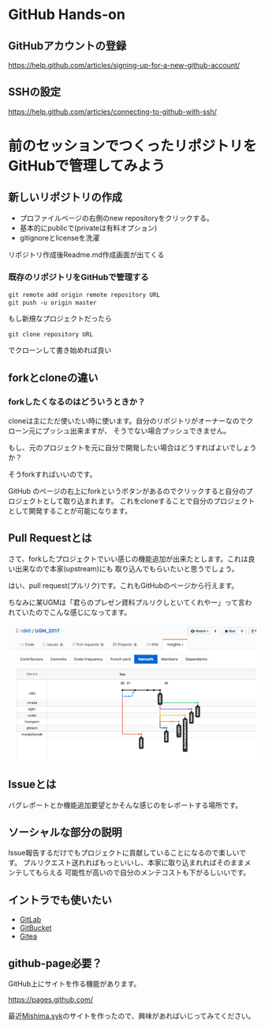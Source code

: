 # GitHub Hands-on

## GitHubアカウントの登録

https://help.github.com/articles/signing-up-for-a-new-github-account/

## SSHの設定

https://help.github.com/articles/connecting-to-github-with-ssh/

# 前のセッションでつくったリポジトリをGitHubで管理してみよう

## 新しいリポジトリの作成

- プロファイルページの右側のnew repositoryをクリックする。 
- 基本的にpublicで(privateは有料オプション)
- gitignoreとlicenseを洗濯

リポジトリ作成後Readme.md作成画面が出てくる

### 既存のリポジトリをGitHubで管理する

    git remote add origin remote repository URL
    git push -u origin master

もし新規なプロジェクトだったら

    git clone repository URL

でクローンして書き始めれば良い

## forkとcloneの違い

### forkしたくなるのはどういうときか？

cloneは主にただ使いたい時に使います。自分のリポジトリがオーナーなのでクローン元にプッシュ出来ますが、
そうでない場合プッシュできません。

もし、元のプロジェクトを元に自分で開発したい場合はどうすればよいでしょうか？

そうforkすればいいのです。

GitHub のページの右上にforkというボタンがあるのでクリックすると自分のプロジェクトとして取り込まれます。
これをcloneすることで自分のプロジェクトとして開発することが可能になります。

## Pull Requestとは

さて、forkしたプロジェクトでいい感じの機能追加が出来たとします。これは良い出来なので本家(upstream)にも
取り込んでもらいたいと思うでしょう。

はい、pull request(プルリク)です。これもGitHubのページから行えます。

ちなみに某UGMは「君らのプレゼン資料プルリクしといてくれやー」って言われていたのでこんな感じになってます。

![RDKitUGM](../images/rdkitugm.png)

## Issueとは

バグレポートとか機能追加要望とかそんな感じのをレポートする場所です。

## ソーシャルな部分の説明

Issue報告するだけでもプロジェクトに貢献していることになるので楽しいです。
プルリクエスト送れればもっといいし、本家に取り込まれればそのままメンテしてもらえる
可能性が高いので自分のメンテコストも下がるしいいです。

## イントラでも使いたい

- [GitLab](https://about.gitlab.com/)
- [GitBucket](https://gitbucket.github.io/)
- [Gitea](https://gitea.io/en-US/)

## github-page必要？

GitHub上にサイトを作る機能があります。

https://pages.github.com/

最近[Mishima.syk](https://mishima-syk.github.io/)のサイトを作ったので、興味があればいじってみてください。


